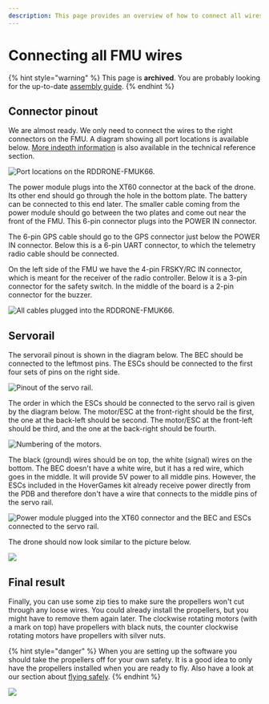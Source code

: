 ```yaml
---
description: This page provides an overview of how to connect all wires to the FMU.
---
```


# Connecting all FMU wires

{% hint style="warning" %}
This page is **archived**. You are probably looking for the up-to-date [assembly guide](../../userguide/assembly/).
{% endhint %}

## Connector pinout

We are almost ready. We only need to connect the wires to the right connectors on the FMU. A diagram showing all port locations is available below. [More indepth information](../../rddrone-fmuk66/connectors/) is also available in the technical reference section.

![Port locations on the RDDRONE-FMUK66.](../../.gitbook/assets/nxphlite-connectors.jpg)

The power module plugs into the XT60 connector at the back of the drone. Its other end should go through the hole in the bottom plate. The battery can be connected to this end later. The smaller cable coming from the power module should go between the two plates and come out near the front of the FMU. This 6-pin connector plugs into the POWER IN connector.

The 6-pin GPS cable should go to the GPS connector just below the POWER IN connector. Below this is a 6-pin UART connector, to which the telemetry radio cable should be connected.

On the left side of the FMU we have the 4-pin FRSKY/RC IN connector, which is meant for the receiver of the radio controller. Below it is a 3-pin connector for the safety switch. In the middle of the board is a 2-pin connector for the buzzer.

![All cables plugged into the RDDRONE-FMUK66.](../../.gitbook/assets/fmu-pluggedin.jpg)

## Servorail

The servorail pinout is shown in the diagram below. The BEC should be connected to the leftmost pins. The ESCs should be connected to the first four sets of pins on the right side.

![Pinout of the servo rail.](../../.gitbook/assets/fmu-servorail-pinout.jpg)

The order in which the ESCs should be connected to the servo rail is given by the diagram below. The motor/ESC at the front-right should be the first, the one at the back-left should be second. The motor/ESC at the front-left should be third, and the one at the back-right should be fourth.

![Numbering of the motors.](../../.gitbook/assets/motordirection.jpg)

The black (ground) wires should be on top, the white (signal) wires on the bottom. The BEC doesn't have a white wire, but it has a red wire, which goes in the middle. It will provide 5V power to all middle pins. However, the ESCs included in the HoverGames kit already receive power directly from the PDB and therefore don't have a wire that connects to the middle pins of the servo rail.

![Power module plugged into the XT60 connector and the BEC and ESCs connected to the servo rail.](../../.gitbook/assets/fmu-servorail-pluggedin.png)

The drone should now look similar to the picture below.

![](../../.gitbook/assets/drone-assembled.jpg)

## Final result

Finally, you can use some zip ties to make sure the propellers won't cut through any loose wires. You could already install the propellers, but you might have to remove them again later. The clockwise rotating motors (with a mark on top) have propellers with black nuts, the counter clockwise rotating motors have propellers with silver nuts.

{% hint style="danger" %}
When you are setting up the software you should take the propellers off for your own safety. It is a good idea to only have the propellers installed when you are ready to fly. Also have a look at our section about [flying safely](../../userguide/flying/).
{% endhint %}

![](../../.gitbook/assets/drone-finalresult.jpg)

